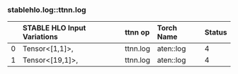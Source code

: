 
### stablehlo.log::ttnn.log


||STABLE HLO Input Variations|ttnn op|Torch Name|Status|
| :--- | :--- | :--- | :--- | :--- |
|0|Tensor<[1,1]>,|ttnn.log|aten::log|4|
|1|Tensor<[19,1]>,|ttnn.log|aten::log|4|
